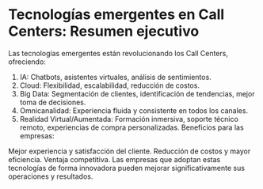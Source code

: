 # Tecnologías emergentes en Call Centers: Resumen ejecutivo
Las tecnologías emergentes están revolucionando los Call Centers, ofreciendo:

1. IA: Chatbots, asistentes virtuales, análisis de sentimientos.
2. Cloud: Flexibilidad, escalabilidad, reducción de costos.
3. Big Data: Segmentación de clientes, identificación de tendencias, mejor toma de decisiones.
4. Omnicanalidad: Experiencia fluida y consistente en todos los canales.
5. Realidad Virtual/Aumentada: Formación inmersiva, soporte técnico remoto, experiencias de compra personalizadas.
Beneficios para las empresas:

Mejor experiencia y satisfacción del cliente.
Reducción de costos y mayor eficiencia.
Ventaja competitiva.
Las empresas que adoptan estas tecnologías de forma innovadora pueden mejorar significativamente sus operaciones y resultados.
